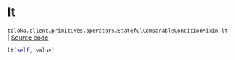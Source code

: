 # lt
`toloka.client.primitives.operators.StatefulComparableConditionMixin.lt` | [Source code](https://github.com/Toloka/toloka-kit/blob/v1.1.1/src/client/primitives/operators.py#L185)

```python
lt(self, value)
```

